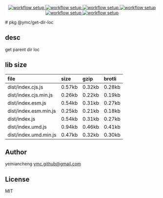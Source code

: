 <p align="center" style="background:white;">
<!-- github workflow stat:s -->
<!-- one line and center  -->
  <a href="https://github.com/YMC-GitHub">
    <img alt="workflow setup" src="https://img.shields.io/static/v1?label=pkg&message=done&color=ff69b4&style=flat-square" />
  </a>
  <a href="https://github.com/YMC-GitHub">
    <img alt="workflow setup" src="https://img.shields.io/static/v1?label=cod&message=done&color=ff69b4&style=flat-square" />
  </a>
    <a href="https://github.com/YMC-GitHub">
    <img alt="workflow setup" src="https://img.shields.io/static/v1?label=dep&message=done&color=ff69b4&style=flat-square" />
  </a>
  <a href="https://github.com/YMC-GitHub">
    <img alt="workflow setup" src="https://img.shields.io/static/v1?label=lin&message=done&color=ff69b4&style=flat-square" />
  </a>
    <a href="https://github.com/YMC-GitHub">
    <img alt="workflow setup" src="https://img.shields.io/static/v1?label=tes&message=fail&color=ff69b4&style=flat-square" />
  </a>
      <a href="https://github.com/YMC-GitHub">
    <img alt="workflow setup" src="https://img.shields.io/static/v1?label=pro&message=done&color=ff69b4&style=flat-square" />
  </a>


  <!-- https://img.shields.io/badge/<LABEL>-<MESSAGE>-<COLOR> -->
  <!-- https://img.shields.io/static/v1?label=<LABEL>&message=<MESSAGE>&color=<COLOR> -->
<!-- github workflow stat:e -->
</p>
# pkg @ymc/get-dir-loc

## desc
get parent dir loc

## lib size  
file | size | gzip | brotli
:---- | :---- | :---- | :----
dist/index.cjs.js | 0.57kb | 0.32kb | 0.28kb
dist/index.cjs.min.js | 0.26kb | 0.22kb | 0.19kb
dist/index.esm.js | 0.54kb | 0.31kb | 0.27kb
dist/index.esm.min.js | 0.25kb | 0.21kb | 0.18kb
dist/index.js | 0.54kb | 0.31kb | 0.27kb
dist/index.umd.js | 0.94kb | 0.46kb | 0.41kb
dist/index.umd.min.js | 0.47kb | 0.32kb | 0.30kb

## Author
yemiancheng <ymc.github@gmail.com>

## License
MIT